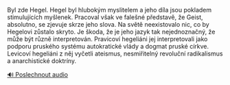 
Byl zde Hegel. Hegel byl hlubokým myslitelem a jeho díla jsou pokladem stimulujících myšlenek. Pracoval však ve falešné představě, že Geist, absolutno, se zjevuje skrze jeho slova. Na světě neexistovalo nic, co by Hegelovi zůstalo skryto. Je škoda, že je jeho jazyk tak nejednoznačný, že může být různě interpretován. Pravicoví hegeliáni jej interpretovali jako podporu pruského systému autokratické vlády a dogmat pruské církve. Levicoví hegeliáni z něj vyčetli ateismus, nesmiřitelný revoluční radikalismus a anarchistické doktríny.

[🔊 Poslechnout audio](/data/7-paragraphs/audio/chapter_24/para_005-Byl-zde-Hegel-Hegel-byl-hlubokm-myslitelem-a-jeh.mp3)
